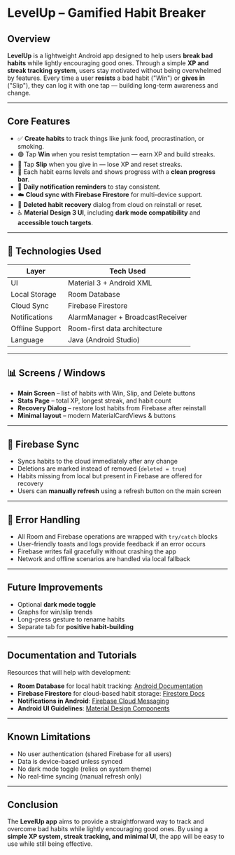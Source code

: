 # **LevelUp – Gamified Habit Breaker**

## **Overview**
**LevelUp** is a lightweight Android app designed to help users **break bad habits** while lightly encouraging good ones. Through a simple **XP and streak tracking system**, users stay motivated without being overwhelmed by features. Every time a user **resists** a bad habit ("Win") or **gives in** ("Slip"), they can log it with one tap — building long-term awareness and change.

---

## Core Features

- ✅ **Create habits** to track things like junk food, procrastination, or smoking.
- 🟢 Tap **Win** when you resist temptation — earn XP and build streaks.
- 🔴 Tap **Slip** when you give in — lose XP and reset streaks.
- 🧠 Each habit earns levels and shows progress with a **clean progress bar**.
- 🔁 **Daily notification reminders** to stay consistent.
- ☁️ **Cloud sync with Firebase Firestore** for multi-device support.
- 🧹 **Deleted habit recovery** dialog from cloud on reinstall or reset.
- ♿ **Material Design 3 UI**, including **dark mode compatibility** and **accessible touch targets**.

---

## 📱 Technologies Used

| Layer             | Tech Used                       |
|------------------|----------------------------------|
| UI               | Material 3 + Android XML         |
| Local Storage    | Room Database                    |
| Cloud Sync       | Firebase Firestore               |
| Notifications    | AlarmManager + BroadcastReceiver |
| Offline Support  | Room-first data architecture     |
| Language         | Java (Android Studio)            |

---

## 📊 Screens / Windows

- **Main Screen** – list of habits with Win, Slip, and Delete buttons
- **Stats Page** – total XP, longest streak, and habit count
- **Recovery Dialog** – restore lost habits from Firebase after reinstall
- **Minimal layout** – modern MaterialCardViews & buttons

---

## 🔄 Firebase Sync

- Syncs habits to the cloud immediately after any change
- Deletions are marked instead of removed (`deleted = true`)
- Habits missing from local but present in Firebase are offered for recovery
- Users can **manually refresh** using a refresh button on the main screen

---

## 🚫 Error Handling

- All Room and Firebase operations are wrapped with `try/catch` blocks
- User-friendly toasts and logs provide feedback if an error occurs
- Firebase writes fail gracefully without crashing the app
- Network and offline scenarios are handled via local fallback

---

## Future Improvements

- Optional **dark mode toggle**
- Graphs for win/slip trends
- Long-press gesture to rename habits
- Separate tab for **positive habit-building**

---

## **Documentation and Tutorials**
Resources that will help with development:
- **Room Database** for local habit tracking: [Android Documentation](https://developer.android.com/training/data-storage/room)
- **Firebase Firestore** for cloud-based habit storage: [Firestore Docs](https://firebase.google.com/docs/firestore)
- **Notifications in Android**: [Firebase Cloud Messaging](https://firebase.google.com/docs/cloud-messaging)
- **Android UI Guidelines**: [Material Design Components](https://material.io/components)

---

## Known Limitations

- No user authentication (shared Firebase for all users)
- Data is device-based unless synced
- No dark mode toggle (relies on system theme)
- No real-time syncing (manual refresh only)

---
## **Conclusion**
The **LevelUp app** aims to provide a straightforward way to track and overcome bad habits while lightly encouraging good ones. By using a **simple XP system, streak tracking, and minimal UI**, the app will be easy to use while still being effective.

